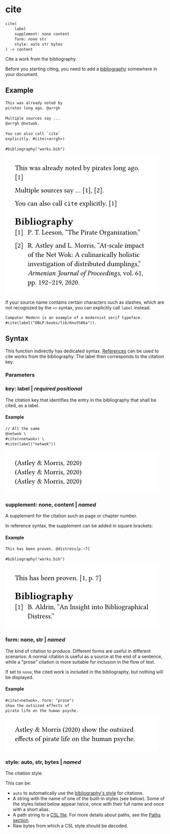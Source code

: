
# cite

```
cite(
    label
    supplement: none content
    form: none str
    style: auto str bytes
) -> content
```
Cite a work from the bibliography.

Before you starting citing, you need to add a
[bibliography](/reference/model/bibliography/ "bibliography") somewhere
in your document.

## Example

<div class="previewed-code">

    This was already noted by
    pirates long ago. @arrgh

    Multiple sources say ...
    @arrgh @netwok.

    You can also call `cite`
    explicitly. #cite(<arrgh>)

    #bibliography("works.bib")

<div class="preview">

![Preview](/assets/55e96c2ce29d5004db05ce402b9d7f16.png)

</div>

</div>

If your source name contains certain characters such as slashes, which
are not recognized by the `<>` syntax, you can explicitly call `label`
instead.

    Computer Modern is an example of a modernist serif typeface.
    #cite(label("DBLP:books/lib/Knuth86a")).

## Syntax

This function indirectly has dedicated syntax.
[References](/reference/model/ref/) can be used to cite works from the
bibliography. The label then corresponds to the citation key.


### Parameters


### key: label | _required_ _positional_

The citation key that identifies the entry in the bibliography that
shall be cited, as a label.


#### Example

<div class="previewed-code">

    // All the same
    @netwok \
    #cite(<netwok>) \
    #cite(label("netwok"))

<div class="preview">

![Preview](/assets/7f2bf55bb64a9e53f205533aff50ef8e.png)

</div>

</div>


### supplement: none, content | _named_

A supplement for the citation such as page or chapter number.

In reference syntax, the supplement can be added in square brackets:


#### Example

<div class="previewed-code">

    This has been proven. @distress[p.~7]

    #bibliography("works.bib")

<div class="preview">

![Preview](/assets/c89f5ad2321ecda4146b0ab593e62aab.png)

</div>

</div>


### form: none, str | _named_

The kind of citation to produce. Different forms are useful in different
scenarios: A normal citation is useful as a source at the end of a
sentence, while a "prose" citation is more suitable for inclusion in the
flow of text.

If set to <span class="typ-key">`none`</span>, the cited work is
included in the bibliography, but nothing will be displayed.


#### Example

<div class="previewed-code">

    #cite(<netwok>, form: "prose")
    show the outsized effects of
    pirate life on the human psyche.

<div class="preview">

![Preview](/assets/c426a6cd0fd21f3d6429a380072c7fac.png)

</div>

</div>


### style: auto, str, bytes | _named_

The citation style.

This can be:

- <span class="typ-key">`auto`</span> to automatically use the
  [bibliography's
  style](/reference/model/bibliography/#parameters-style) for citations.
- A string with the name of one of the built-in styles (see below). Some
  of the styles listed below appear twice, once with their full name and
  once with a short alias.
- A path string to a [CSL file](https://citationstyles.org/). For more
  details about paths, see the [Paths
  section](/reference/syntax/#paths).
- Raw bytes from which a CSL style should be decoded.

